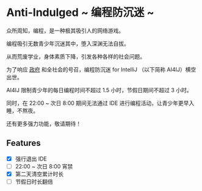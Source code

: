 # Anti-Indulged ~ 编程防沉迷 ~

众所周知，编程，是一种极其吸引人的网络游戏。

编程吸引无数青少年沉迷其中，堕入深渊无法自拔。

从而荒废学业，身体素质下降，引发各种各样的社会问题。

为了响应 [政府](http://www.nppa.gov.cn/nppa/contents/312/74539.shtml) 和全社会的号召，编程防沉迷 for IntelliJ （以下简称 AI4IJ）横空出世。

AI4IJ 限制青少年的每日编程时间不超过 1.5 小时，节假日期间不超过 3 小时。

同时，在 22:00 ~ 次日 8:00 期间无法通过 IDE 进行编程活动，让青少年更早入睡，不熬夜。

还有更多强力功能，敬请期待！ 

## Features

- [x] 强行退出 IDE
- [ ] 22:00 ~ 次日 8:00 宵禁
- [x] 第二天清空累计时长
- [ ] 节假日时长翻倍
